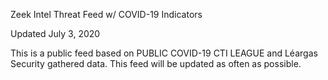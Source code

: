 Zeek Intel Threat Feed w/ COVID-19 Indicators

Updated July 3, 2020

This is a public feed based on PUBLIC COVID-19 CTI LEAGUE and Léargas Security gathered data. This feed will be updated as often as possible.
